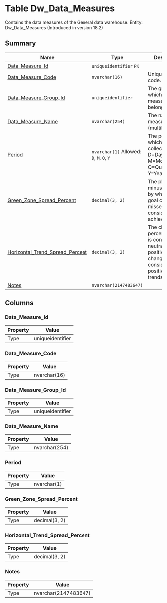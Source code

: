 # Table Dw_Data_Measures

Contains the data measures of the General data warehouse. Entity: Dw_Data_Measures (Introduced in version 18.2)

## Summary

| Name | Type | Description |
| - | - | --- |
|[Data_Measure_Id](#data_measure_id)|`uniqueidentifier` `PK`||
|[Data_Measure_Code](#data_measure_code)|`nvarchar(16)` |Unique measure code.|
|[Data_Measure_Group_Id](#data_measure_group_id)|`uniqueidentifier` |The group to which this measure belongs.|
|[Data_Measure_Name](#data_measure_name)|`nvarchar(254)` |The name of the measure (multilanguage).|
|[Period](#period)|`nvarchar(1)` Allowed: `D`, `M`, `Q`, `Y`|The period for which the data is collected. D=Day, M=Month, Q=Quarter, Y=Year.|
|[Green_Zone_Spread_Percent](#green_zone_spread_percent)|`decimal(3, 2)` |The plus or minus percent, by which the goal can be missed, but still considered achieved.|
|[Horizontal_Trend_Spread_Percent](#horizontal_trend_spread_percent)|`decimal(3, 2)` |The change in percents, which is considered neutral. Higher positive/negative changes are considered positive/negative trends.|
|[Notes](#notes)|`nvarchar(2147483647)` ||

## Columns

### Data_Measure_Id

| Property | Value |
| - | - |
|Type|uniqueidentifier|

### Data_Measure_Code

| Property | Value |
| - | - |
|Type|nvarchar(16)|

### Data_Measure_Group_Id

| Property | Value |
| - | - |
|Type|uniqueidentifier|

### Data_Measure_Name

| Property | Value |
| - | - |
|Type|nvarchar(254)|

### Period

| Property | Value |
| - | - |
|Type|nvarchar(1)|

### Green_Zone_Spread_Percent

| Property | Value |
| - | - |
|Type|decimal(3, 2)|

### Horizontal_Trend_Spread_Percent

| Property | Value |
| - | - |
|Type|decimal(3, 2)|

### Notes

| Property | Value |
| - | - |
|Type|nvarchar(2147483647)|


